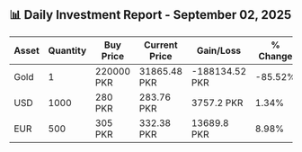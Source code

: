 ## 📊 Daily Investment Report - September 02, 2025

| Asset | Quantity | Buy Price | Current Price | Gain/Loss | % Change |
|-------|----------|-----------|----------------|------------|----------|
| Gold | 1 | 220000 PKR | 31865.48 PKR | -188134.52 PKR | -85.52% |
| USD | 1000 | 280 PKR | 283.76 PKR | 3757.2 PKR | 1.34% |
| EUR | 500 | 305 PKR | 332.38 PKR | 13689.8 PKR | 8.98% |
